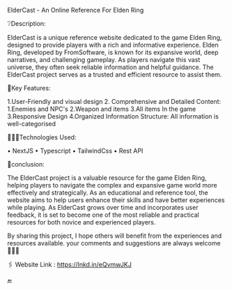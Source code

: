 ElderCast - An Online Reference For Elden Ring

❔Description:

ElderCast is a unique reference website dedicated to the game Elden Ring, designed to provide players with a rich and informative experience. Elden Ring, developed by FromSoftware, is known for its expansive world, deep narratives, and challenging gameplay. As players navigate this vast universe, they often seek reliable information and helpful guidance. The ElderCast project serves as a trusted and efficient resource to assist them.

🎯Key Features:

1.User-Friendly and visual design
2. Comprehensive and Detailed Content:
 1.Enemies and NPC's
 2.Weapon and items
 3.All items In the game
3.Responsive Design 
4.Organized Information Structure: All information is well-categorised

🧑🏼‍💻Technologies Used:

• NextJS
• Typescript 
• TailwindCss 
• Rest API

👾conclusion:

The ElderCast project is a valuable resource for the game Elden Ring, helping players to navigate the complex and expansive game world more effectively and strategically. As an educational and reference tool, the website aims to help users enhance their skills and have better experiences while playing. As ElderCast grows over time and incorporates user feedback, it is set to become one of the most reliable and practical resources for both novice and experienced players.

By sharing this project, I hope others will benefit from the experiences and resources available. your comments and suggestions are always welcome🙆🏼💚

🖇️ Website Link : 
https://lnkd.in/eQvmwJKJ

🔚
